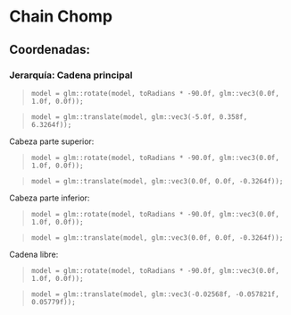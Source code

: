 # Chain Chomp

## Coordenadas:

### Jerarquía: Cadena principal
> `model = glm::rotate(model, toRadians * -90.0f, glm::vec3(0.0f, 1.0f, 0.0f));`

> `model = glm::translate(model, glm::vec3(-5.0f, 0.358f, 6.3264f));`

Cabeza parte superior:
> `model = glm::rotate(model, toRadians * -90.0f, glm::vec3(0.0f, 1.0f, 0.0f));`

> `model = glm::translate(model, glm::vec3(0.0f, 0.0f, -0.3264f));`

Cabeza parte inferior:
> `model = glm::rotate(model, toRadians * -90.0f, glm::vec3(0.0f, 1.0f, 0.0f));`

> `model = glm::translate(model, glm::vec3(0.0f, 0.0f, -0.3264f));`

Cadena libre:
> `model = glm::rotate(model, toRadians * -90.0f, glm::vec3(0.0f, 1.0f, 0.0f));`

> `model = glm::translate(model, glm::vec3(-0.02568f, -0.057821f, 0.05779f));`
